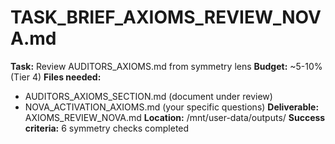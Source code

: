 # TASK_BRIEF_AXIOMS_REVIEW_NOVA.md

**Task:** Review AUDITORS_AXIOMS.md from symmetry lens
**Budget:** ~5-10% (Tier 4)
**Files needed:**
- AUDITORS_AXIOMS_SECTION.md (document under review)
- NOVA_ACTIVATION_AXIOMS.md (your specific questions)
**Deliverable:** AXIOMS_REVIEW_NOVA.md
**Location:** /mnt/user-data/outputs/
**Success criteria:** 6 symmetry checks completed
